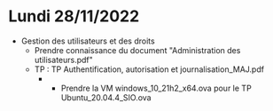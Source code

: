 # Lundi 28/11/2022

* Gestion des utilisateurs et des droits
  * Prendre connaissance du document "Administration des utilisateurs.pdf"
  * TP : TP Authentification, autorisation et journalisation_MAJ.pdf
    * * Prendre la VM windows_10_21h2_x64.ova pour le TP Ubuntu_20.04.4_SIO.ova